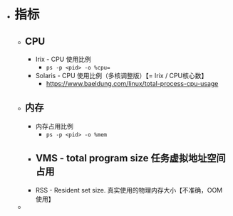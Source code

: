 - # 指标
	- ## CPU
		- Irix - CPU 使用比例
			- `ps -p <pid> -o %cpu=`
		- Solaris - CPU 使用比例（多核调整版）【= Irix / CPU核心数】
			- https://www.baeldung.com/linux/total-process-cpu-usage
	- ## 内存
		- 内存占用比例
			- `ps -p <pid> -o %mem`
		- VMS - total program size 任务虚拟地址空间占用
			-
		- RSS - Resident set size.   真实使用的物理内存大小【不准确，OOM 使用】
	-